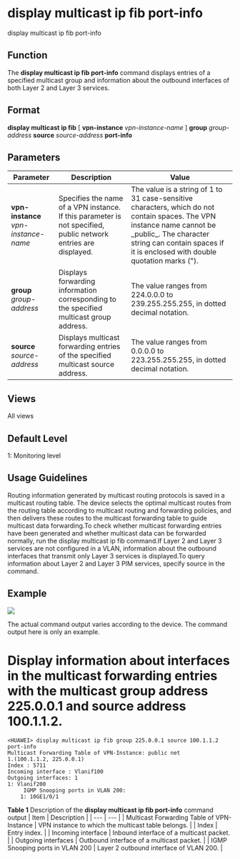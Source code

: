 display multicast ip fib port-info
==================================

display multicast ip fib port-info

Function
--------



The **display multicast ip fib port-info** command displays entries of a specified multicast group and information about the outbound interfaces of both Layer 2 and Layer 3 services.




Format
------

**display multicast ip fib** [ **vpn-instance** *vpn-instance-name* ] **group** *group-address* **source** *source-address* **port-info**


Parameters
----------

| Parameter | Description | Value |
| --- | --- | --- |
| **vpn-instance** *vpn-instance-name* | Specifies the name of a VPN instance. If this parameter is not specified, public network entries are displayed. | The value is a string of 1 to 31 case-sensitive characters, which do not contain spaces. The VPN instance name cannot be \_public\_. The character string can contain spaces if it is enclosed with double quotation marks ("). |
| **group** *group-address* | Displays forwarding information corresponding to the specified multicast group address. | The value ranges from 224.0.0.0 to 239.255.255.255, in dotted decimal notation. |
| **source** *source-address* | Displays multicast forwarding entries of the specified multicast source address. | The value ranges from 0.0.0.0 to 223.255.255.255, in dotted decimal notation. |



Views
-----

All views


Default Level
-------------

1: Monitoring level


Usage Guidelines
----------------

Routing information generated by multicast routing protocols is saved in a multicast routing table. The device selects the optimal multicast routes from the routing table according to multicast routing and forwarding policies, and then delivers these routes to the multicast forwarding table to guide multicast data forwarding.To check whether multicast forwarding entries have been generated and whether multicast data can be forwarded normally, run the display multicast ip fib command.If Layer 2 and Layer 3 services are not configured in a VLAN, information about the outbound interfaces that transmit only Layer 3 services is displayed.To query information about Layer 2 and Layer 3 PIM services, specify source in the command.


Example
-------

![](../public_sys-resources/note_3.0-en-us.png) 

The actual command output varies according to the device. The command output here is only an example.


# Display information about interfaces in the multicast forwarding entries with the multicast group address 225.0.0.1 and source address 100.1.1.2.
```
<HUAWEI> display multicast ip fib group 225.0.0.1 source 100.1.1.2 port-info
Multicast Forwarding Table of VPN-Instance: public net 
1.(100.1.1.2, 225.0.0.1) 
Index : 5711 
Incoming interface : Vlanif100 
Outgoing interfaces: 1 
1: Vlanif200 
     IGMP Snooping ports in VLAN 200: 
    1: 10GE1/0/1

```

**Table 1** Description of the **display multicast ip fib port-info** command output
| Item | Description |
| --- | --- |
| Multicast Forwarding Table of VPN-Instance | VPN instance to which the multicast table belongs. |
| Index | Entry index. |
| Incoming interface | Inbound interface of a multicast packet. |
| Outgoing interfaces | Outbound interface of a multicast packet. |
| IGMP Snooping ports in VLAN 200 | Layer 2 outbound interface of VLAN 200. |